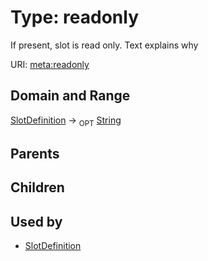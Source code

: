 
# Type: readonly


If present, slot is read only.  Text explains why

URI: [meta:readonly](https://w3id.org/biolink/biolinkml/meta/readonly)


## Domain and Range

[SlotDefinition](SlotDefinition.md) ->  <sub>OPT</sub> [String](types/String.md)

## Parents


## Children


## Used by

 * [SlotDefinition](SlotDefinition.md)

